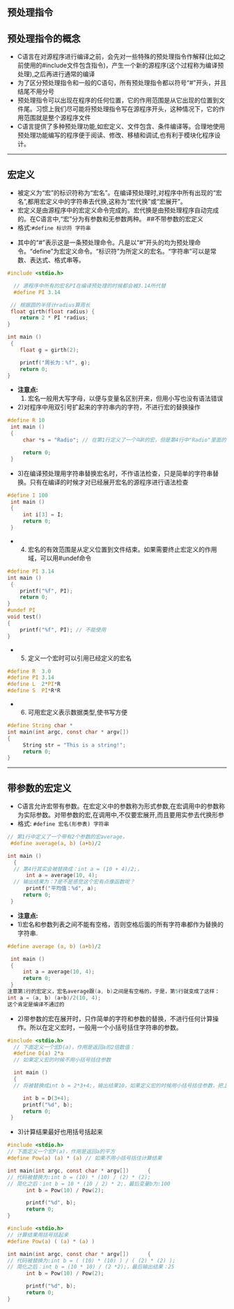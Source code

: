 ## 预处理指令

## 预处理指令的概念

- C语言在对源程序进行编译之前，会先对一些特殊的预处理指令作解释(比如之前使用的#include文件包含指令)，产生一个新的源程序(这个过程称为编译预处理),之后再进行通常的编译
- 为了区分预处理指令和一般的C语句，所有预处理指令都以符号“#”开头，并且结尾不用分号
- 预处理指令可以出现在程序的任何位置，它的作用范围是从它出现的位置到文件尾。习惯上我们尽可能将预处理指令写在源程序开头，这种情况下，它的作用范围就是整个源程序文件
- C语言提供了多种预处理功能,如宏定义、文件包含、条件编译等。合理地使用预处理功能编写的程序便于阅读、修改、移植和调试,也有利于模块化程序设计。

---

## 宏定义

- 被定义为“宏”的标识符称为“宏名”。在编译预处理时,对程序中所有出现的“宏名”,都用宏定义中的字符串去代换,这称为“宏代换”或“宏展开”。
- 宏定义是由源程序中的宏定义命令完成的。宏代换是由预处理程序自动完成的。在C语言中,“宏”分为有参数和无参数两种。
  ##不带参数的宏定义
- 格式:```#define 标识符 字符串```

+ 其中的“#”表示这是一条预处理命令。凡是以“#”开头的均为预处理命令。“define”为宏定义命令。“标识符”为所定义的宏名。“字符串”可以是常数、表达式、格式串等。

```c
#include <stdio.h>

  // 源程序中所有的宏名PI在编译预处理的时候都会被3.14所代替
  #define PI 3.14

 // 根据圆的半径计radius算周长
 float girth(float radius) {
    return 2 * PI *radius;
}

int main ()
 {
    float g = girth(2);

    printf("周长为：%f", g);
    return 0;
}
```

- **注意点:**
  1) 宏名一般用大写字母，以便与变量名区别开来，但用小写也没有语法错误
- 2)对程序中用双引号扩起来的字符串内的字符，不进行宏的替换操作

```c
#define R 10
 int main ()
 {
     char *s = "Radio"; // 在第1行定义了一个叫R的宏，但是第4行中"Radio"里面的'R'并不会被替换成10

     return 0;
 }
```

- 3)在编译预处理用字符串替换宏名时，不作语法检查，只是简单的字符串替换。只有在编译的时候才对已经展开宏名的源程序进行语法检查

```c
#define I 100
 int main ()
 {
     int i[3] = I;
     return 0;
 }
```

- 4) 宏名的有效范围是从定义位置到文件结束。如果需要终止宏定义的作用域，可以用#undef命令

```c
#define PI 3.14
int main ()
 {
    printf("%f", PI);
    return 0;
}
#undef PI
void test()
{
    printf("%f", PI); // 不能使用
}
```

- 5) 定义一个宏时可以引用已经定义的宏名

```c
#define R  3.0
#define PI 3.14
#define L  2*PI*R
#define S  PI*R*R
```

- 6) 可用宏定义表示数据类型,使书写方便

```c
#define String char *
int main(int argc, const char * argv[])
{
     String str = "This is a string!";
     return 0;
}
```

---

## 带参数的宏定义

- C语言允许宏带有参数。在宏定义中的参数称为形式参数,在宏调用中的参数称为实际参数。对带参数的宏,在调用中,不仅要宏展开,而且要用实参去代换形参
- 格式: ```#define 宏名(形参表) 字符串```

```c
// 第1行中定义了一个带有2个参数的宏average，
 #define average(a, b) (a+b)/2

int main ()
  {
  // 第4行其实会被替换成：int a = (10 + 4)/2;，
      int a = average(10, 4);
  // 输出结果为：7是不是感觉这个宏有点像函数呢？
      printf("平均值：%d", a);
     return 0;
 }
```

- **注意点:**
- 1)宏名和参数列表之间不能有空格，否则空格后面的所有字符串都作为替换的字符串.

```c
#define average (a, b) (a+b)/2

 int main ()
 {
     int a = average(10, 4);
     return 0;
 }
注意第1行的宏定义，宏名average跟(a, b)之间是有空格的，于是，第5行就变成了这样：
int a = (a, b) (a+b)/2(10, 4);
这个肯定是编译不通过的
```

- 2)带参数的宏在展开时，只作简单的字符和参数的替换，不进行任何计算操作。所以在定义宏时，一般用一个小括号括住字符串的参数。

```c
#include <stdio.h>
  // 下面定义一个宏D(a)，作用是返回a的2倍数值：
  #define D(a) 2*a
  // 如果定义宏的时候不用小括号括住参数

  int main ()
  {
  // 将被替换成int b = 2*3+4;，输出结果10，如果定义宏的时候用小括号括住参数，把上面的第3行改成：#define D(a) 2*(a)，注意右边的a是有括号的，第7行将被替换成int b = 2*(3+4);，输出结果14

     int b = D(3+4);
     printf("%d", b);
     return 0;
 }
```

- 3)计算结果最好也用括号括起来

```c
#include <stdio.h>
// 下面定义一个宏P(a)，作用是返回a的平方
#define Pow(a) (a) * (a) // 如果不用小括号括住计算结果

int main(int argc, const char * argv[])      {
// 代码被替换为:int b = (10) * (10) / (2) * (2);
// 简化之后：int b = 10 * (10 / 2) * 2;，最后变量b为:100
      int b = Pow(10) / Pow(2);

      printf("%d", b);
      return 0;
}
```

```c
#include <stdio.h>
// 计算结果用括号括起来
#define Pow(a) ( (a) * (a) )

int main(int argc, const char * argv[])      {
// 代码被替换为:int b = ( (10) * (10) ) / ( (2) * (2) );
// 简化之后：int b = (10 * 10) / (2 *2);，最后输出结果：25
      int b = Pow(10) / Pow(2);

      printf("%d", b);
      return 0;
}
```